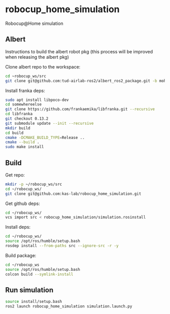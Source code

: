 # robocup_home_simulation
Robocup@Home simulation


## Albert

Instructions to build the albert robot pkg (this process will be improved when releasing the albert pkg)

Clone albert repo to the workspace:
```Bash
cd ~robocup_ws/src
git clone git@github.com:tud-airlab-ros2/albert_ros2_package.git -b mohamed
```

Install franka deps:
```Bash
sudo apt install libpoco-dev
cd somewhereelse
git clone https://github.com/frankaemika/libfranka.git --recursive
cd libfranka
git checkout 0.13.2
git submodule update --init --recursive
mkdir build
cd build
cmake -DCMAKE_BUILD_TYPE=Release ..
cmake --build .
sudo make install
```

## Build

Get repo:
```Bash
mkdir -p ~/robocup_ws/src
cd ~/robocup_ws/
git clone git@github.com:kas-lab/robocup_home_simulation.git
```

Get github deps:
```Bash
cd ~/robocup_ws/
vcs import src < robocup_home_simulation/simulation.rosinstall
```

Install deps:
```Bash
cd ~/robocup_ws/
source /opt/ros/humble/setup.bash
rosdep install --from-paths src --ignore-src -r -y
```

Build package:
```Bash
cd ~/robocup_ws
source /opt/ros/humble/setup.bash
colcon build --symlink-install
```

## Run simulation

```Bash
source install/setup.bash
ros2 launch robocup_home_simulation simulation.launch.py
```
